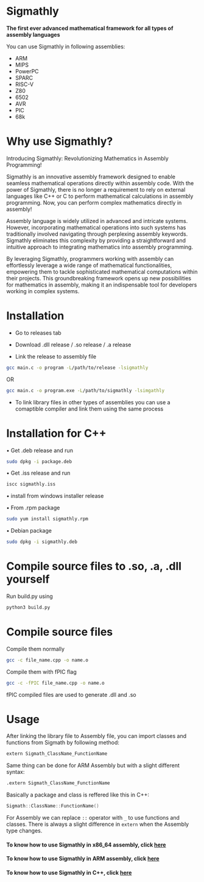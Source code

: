 # Sigmathly

**The first ever advanced mathematical framework for all types of assembly languages**

You can use Sigmathly in following assemblies:

- ARM 
- MIPS
- PowerPC 
- SPARC 
- RISC-V 
- Z80 
- 6502 
- AVR 
- PIC 
- 68k

# Why use Sigmathly?

Introducing Sigmathly: Revolutionizing Mathematics in Assembly Programming!

Sigmathly is an innovative assembly framework designed to enable seamless mathematical operations directly within assembly code. With the power of Sigmathly, there is no longer a requirement to rely on external languages like C++ or C to perform mathematical calculations in assembly programming. Now, you can perform complex mathematics directly in assembly!

Assembly language is widely utilized in advanced and intricate systems. However, incorporating mathematical operations into such systems has traditionally involved navigating through perplexing assembly keywords. Sigmathly eliminates this complexity by providing a straightforward and intuitive approach to integrating mathematics into assembly programming.

By leveraging Sigmathly, programmers working with assembly can effortlessly leverage a wide range of mathematical functionalities, empowering them to tackle sophisticated mathematical computations within their projects. This groundbreaking framework opens up new possibilities for mathematics in assembly, making it an indispensable tool for developers working in complex systems.

# Installation

- Go to releases tab

- Download .dll release / .so release / .a release

- Link the release to assembly file 

``` bash
gcc main.c -o program -L/path/to/release -lsigmathly 
```

OR

```bash 
gcc main.c -o program.exe -L/path/to/sigmathly -lsimgathly 
```

- To link library files in other types of assemblies you can use a comaptible compiler and link them using the same process

# Installation for C++

• Get .deb release and run

``` bash
sudo dpkg -i package.deb
```

• Get .iss release and run

``` bash
iscc sigmathly.iss
```

• install from windows installer release

• From .rpm package
```bash
sudo yum install sigmathly.rpm
```

• Debian package
```bash
sudo dpkg -i sigmathly.deb
```

# Compile source files to .so, .a, .dll yourself

Run build.py using

``` bash 
python3 build.py
```

# Compile source files

Compile them normally

``` bash
gcc -c file_name.cpp -o name.o
```

Compile them with fPIC flag

```bash
gcc -c -fPIC file_name.cpp -o name.o
```

fPIC compiled files are used to generate .dll and .so

# Usage 

After linking the library file to Assembly file, you can import classes and functions from Sigmath by following method:

```asm
extern Sigmath_ClassName_FunctionName
```

Same thing can be done for ARM Assembly but with a slight different syntax:

```asm
.extern Sigmath_ClassName_FunctionName
```

Basically a package and class is reffered like this in C++:

```cpp
Sigmath::ClassName::FunctionName()
```

For Assembly we can replace `::` operator with `_` to use functions and classes. There is always a slight difference in `extern` when the Assembly type changes.

#### To know how to use Sigmathly in x86_64 assembly, click [here](https://github.com/aryapraneil/Sigmathly/blob/main/USAGE-x86_64.asm)
#### To know how to use Sigmathly in ARM assembly, click [here](https://github.com/aryapraneil/Sigmathly/blob/main/USAGE-ARM.asm)
#### To know how to use Sigmathly in C++, click [here](https://enginestein.github.io/Sigmath/)
